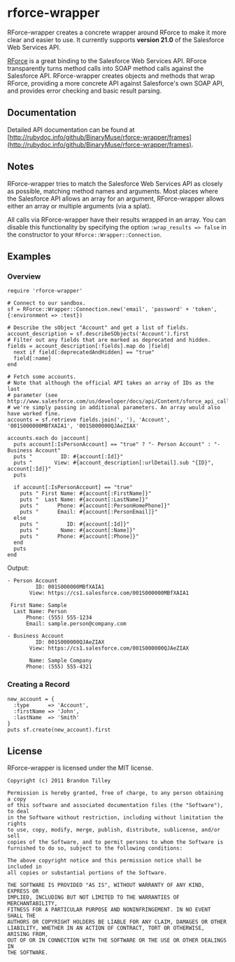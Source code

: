 rforce-wrapper
==============

RForce-wrapper creates a concrete wrapper around RForce to make it more clear
and easier to use. It currently supports **version 21.0** of the Salesforce
Web Services API.

[RForce](https://github.com/undees/rforce) is a great binding to the
Salesforce Web Services API. RForce transparently turns method calls into
SOAP method calls against the Salesforce API. RForce-wrapper creates objects
and methods that wrap RForce, providing a more concrete API against
Salesforce's own SOAP API, and provides error checking and basic result
parsing.

Documentation
-------------

Detailed API documentation can be found at
[http://rubydoc.info/github/BinaryMuse/rforce-wrapper/frames](http://rubydoc.info/github/BinaryMuse/rforce-wrapper/frames).

Notes
-----

RForce-wrapper tries to match the Salesforce Web Services API as closely
as possible, matching method names and arguments. Most places where the 
Salesforce API allows an array for an argument, RForce-wrapper allows either
an array or multiple arguments (via a splat).

All calls via RForce-wrapper have their results wrapped in an array. You can
disable this functionality by specifying the option `:wrap_results => false`
in the constructor to your `RForce::Wrapper::Connection`.

Examples
--------

### Overview

    require 'rforce-wrapper'
    
    # Connect to our sandbox.
    sf = RForce::Wrapper::Connection.new('email', 'password' + 'token', {:environment => :test})
    
    # Describe the sObject "Account" and get a list of fields.
    account_description = sf.describeSObjects('Account').first
    # Filter out any fields that are marked as deprecated and hidden.
    fields = account_description[:fields].map do |field|
      next if field[:deprecatedAndHidden] == "true"
      field[:name]
    end
    
    # Fetch some accounts.
    # Note that although the official API takes an array of IDs as the last
    # parameter (see http://www.salesforce.com/us/developer/docs/api/Content/sforce_api_calls_retrieve.htm),
    # we're simply passing in additional parameters. An array would also have worked fine.
    accounts = sf.retrieve fields.join(', '), 'Account', '001S000000MBfXAIA1', '001S000000QJAeZIAX'
    
    accounts.each do |account|
      puts account[:IsPersonAccount] == "true" ? "- Person Account" : "- Business Account"
      puts "         ID: #{account[:Id]}"
      puts "       View: #{account_description[:urlDetail].sub "{ID}", account[:Id]}"
      puts
    
      if account[:IsPersonAccount] == "true"
        puts " First Name: #{account[:FirstName]}"
        puts "  Last Name: #{account[:LastName]}"
        puts "      Phone: #{account[:PersonHomePhone]}"
        puts "      Email: #{account[:PersonEmail]}"
      else
        puts "         ID: #{account[:Id]}"
        puts "       Name: #{account[:Name]}"
        puts "      Phone: #{account[:Phone]}"
      end
      puts
    end

Output:

    - Person Account
             ID: 001S000000MBfXAIA1
           View: https://cs1.salesforce.com/001S000000MBfXAIA1
    
     First Name: Sample
      Last Name: Person
          Phone: (555) 555-1234
          Email: sample.person@company.com
    
    - Business Account
             ID: 001S000000QJAeZIAX
           View: https://cs1.salesforce.com/001S000000QJAeZIAX
    
           Name: Sample Company
          Phone: (555) 555-4321

### Creating a Record

    new_account = {
      :type      => 'Account',
      :firstName => 'John',
      :lastName  => 'Smith'
    }
    puts sf.create(new_account).first

License
-------

RForce-wrapper is licensed under the MIT license.

    Copyright (c) 2011 Brandon Tilley

    Permission is hereby granted, free of charge, to any person obtaining a copy
    of this software and associated documentation files (the "Software"), to deal
    in the Software without restriction, including without limitation the rights
    to use, copy, modify, merge, publish, distribute, sublicense, and/or sell
    copies of the Software, and to permit persons to whom the Software is
    furnished to do so, subject to the following conditions:

    The above copyright notice and this permission notice shall be included in
    all copies or substantial portions of the Software.

    THE SOFTWARE IS PROVIDED "AS IS", WITHOUT WARRANTY OF ANY KIND, EXPRESS OR
    IMPLIED, INCLUDING BUT NOT LIMITED TO THE WARRANTIES OF MERCHANTABILITY,
    FITNESS FOR A PARTICULAR PURPOSE AND NONINFRINGEMENT. IN NO EVENT SHALL THE
    AUTHORS OR COPYRIGHT HOLDERS BE LIABLE FOR ANY CLAIM, DAMAGES OR OTHER
    LIABILITY, WHETHER IN AN ACTION OF CONTRACT, TORT OR OTHERWISE, ARISING FROM,
    OUT OF OR IN CONNECTION WITH THE SOFTWARE OR THE USE OR OTHER DEALINGS IN
    THE SOFTWARE.
